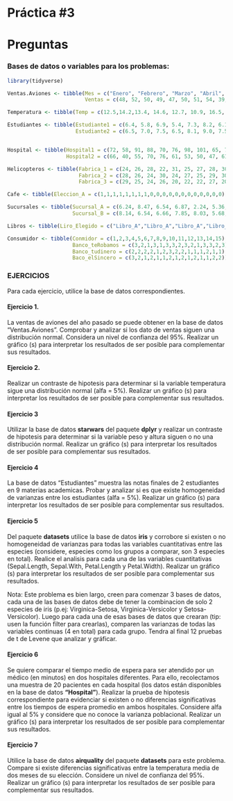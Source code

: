 Práctica \#3
================

# Preguntas

### Bases de datos o variables para los problemas:

``` r
library(tidyverse)
```

``` r
Ventas.Aviones <- tibble(Mes = c("Enero", "Febrero", "Marzo", "Abril", "Mayo", "Junio", "Julio", "Agosto", "Setiembre", "Octubre", "Noviembre", "Diciembre"),
                         Ventas = c(48, 52, 50, 49, 47, 50, 51, 54, 39, 56, 52, 55))

Temperatura <- tibble(Temp = c(12.5,14.2,13.4, 14.6, 12.7, 10.9, 16.5, 14.7, 11.2, 10.9, 12.1, 12.8, 13.8, 13.5, 13.2, 14.1, 15.5, 16.2, 10.8, 14.3, 12.8, 12.4, 11.4, 16.2, 14.3, 14.8, 14.6, 13.7, 13.5, 10.8, 10.4, 11.5, 11.9, 11.3, 14.2, 11.2, 13.4, 16.1, 13.5, 17.5, 16.2, 15.0, 14.2, 13.2, 12.4, 13.4, 12.7, 11.2))

Estudiantes <- tibble(Estudiante1 = c(6.4, 5.8, 6.9, 5.4, 7.3, 8.2, 6.1, 5.5, 6.0),
                      Estudiante2 = c(6.5, 7.0, 7.5, 6.5, 8.1, 9.0, 7.5, 6.5, 6.8))


Hospital <- tibble(Hospital1 = c(72, 58, 91, 88, 70, 76, 98, 101, 65, 73, 79, 82, 80, 91, 93, 88, 97, 83, 71, 74),
                   Hospital2 = c(66, 40, 55, 70, 76, 61, 53, 50, 47, 61, 52, 48, 60, 72, 57, 70, 66, 55, 46, 51))

Helicopteros <- tibble(Fabrica_1 = c(24, 26, 28, 22, 31, 25, 27, 28, 30, 21, 20, 24),
                       Fabrica_2 = c(28, 26, 24, 30, 24, 27, 25, 29, 30, 27, 26, 25),
                       Fabrica_3 = c(29, 25, 24, 26, 20, 22, 22, 27, 20, 26, 24, 25))

Cafe <- tibble(Eleccion_A = c(1,1,1,1,1,1,1,1,0,0,0,0,0,0,0,0,0,0,0,0))

Sucursales <- tibble(Sucursal_A = c(6.24, 8.47, 6.54, 6.87, 2.24, 5.36, 7.09, 7.56, 6.88, 8.04, 7.05, 6.58, 8.14, 8.30, 2.69, 6.14, 7.14, 7.22, 7.58, 6.11, 7.25, 7.5),
                     Sucursal_B = c(8.14, 6.54, 6.66, 7.85, 8.03, 5.68, 3.05, 5.78, 6.43, 6.39, 7.64, 6.97, 8.07, 8.33, 7.14, 6.58, 5.98, 6.22, 7.08, 7.62, 5.69, 8.04))

Libros <- tibble(Liro_Elegido = c("Libro_A","Libro_A","Libro_A","Libro_A","Libro_A","Libro_A","Libro_A","Libro_A","Libro_A","Libro_A","Libro_A","Libro_A","Libro_A","Libro_A","Libro_A","Libro_A","Libro_A","Libro_A","Libro_A","Libro_B","Libro_B","Libro_B","Libro_B","Libro_B","Libro_B","Libro_B","Libro_B","Libro_B","Libro_B","Libro_B","Libro_B","Libro_B","Libro_B","Libro_B","Libro_C","Libro_C","Libro_C","Libro_C","Libro_C","Libro_C","Libro_C","Libro_C","Libro_C","Libro_C","Libro_C","Libro_C","Libro_C","Libro_C","Libro_C","Libro_C"))

Consumidor <- tibble(Conmidor = c(1,2,3,4,5,6,7,8,9,10,11,12,13,14,15),
                     Banco_teRobamos = c(3,2,1,3,1,3,3,2,3,2,1,3,3,2,3),
                     Banco_tudinero = c(2,2,2,2,1,2,3,2,2,1,1,1,2,1,1),
                     Baco_elSincero = c(3,2,1,2,1,1,2,1,2,1,2,1,1,2,2))
```

### EJERCICIOS

Para cada ejercicio, utilice la base de datos correspondientes.

#### Ejercicio 1.

La ventas de aviones del año pasado se puede obtener en la base de datos
“Ventas.Aviones”. Comprobar y analizar si los dato de ventas siguen una
distribución normal. Considera un nivel de confianza del 95%. Realizar
un gráfico (s) para interpretar los resultados de ser posible para
complementar sus resultados.

#### Ejercicio 2.

Realizar un contraste de hipotesis para determinar si la variable
temperatura sigue una distribución normal (alfa = 5%). Realizar un
gráfico (s) para interpretar los resultados de ser posible para
complementar sus resultados.

#### Ejercicio 3

Utilizar la base de datos **starwars** del paquete **dplyr** y realizar
un contraste de hipotesis para determinar si la variable peso y altura
siguen o no una distribución normal. Realizar un gráfico (s) para
interpretar los resultados de ser posible para complementar sus
resultados.

#### Ejercicio 4

La base de datos “Estudiantes” muestra las notas finales de 2
estudiantes en 9 materias academicas. Probar y analizar si es que existe
homogeneidad de varianzas entre los estudiantes (alfa = 5%). Realizar un
gráfico (s) para interpretar los resultados de ser posible para
complementar sus resultados.

#### Ejercicio 5

Del paquete **datasets** utilice la base de datos **iris** y corrobore
si existen o no homogeneidad de varianzas para todas las variables
cuantitativas entre las especies (considere, especies como los grupos a
comparar, son 3 especies en total). Realice el analisis para cada una de
las variables cuantitativas (Sepal.Length, Sepal.With, Petal.Length y
Petal.Width). Realizar un gráfico (s) para interpretar los resultados de
ser posible para complementar sus resultados.

Nota: Este problema es bien largo, creen para comenzar 3 bases de datos,
cada una de las bases de datos debe de tener la combinacion de solo 2
especies de iris (p.ej: Virginica-Setosa, Virginica-Versicolor y
Setosa-Versicolor). Luego para cada una de esas bases de datos que
crearan (tip: usen la función filter para crearlas), comparen las
varianzas de todas las variables continuas (4 en total) para cada grupo.
Tendra al final 12 pruebas de t de Levene que analizar y gráficar.

#### Ejercicio 6

Se quiere comparar el tiempo medio de espera para ser atendido por un
médico (en minutos) en dos hospitales diferentes. Para ello,
recolectamos una muestra de 20 pacientes en cada hospital (los datos
están disponibles en la base de datos **“Hospital”**). Realizar la
prueba de hipotesis correspondiente para evidenciar si existen o no
diferencias significativas entre los tiempos de espera promedio en ambos
hospitales. Considere alfa igual al 5% y considere que no conoce la
varianza poblacional. Realizar un gráfico (s) para interpretar los
resultados de ser posible para complementar sus resultados.

#### Ejercicio 7

Utilice la base de datos **airquality** del paquete **datasets** para
este problema. Compare si existe diferencias significativas entre la
temperatura media de dos meses de su elección. Considere un nivel de
confianza del 95%. Realizar un gráfico (s) para interpretar los
resultados de ser posible para complementar sus resultados.
